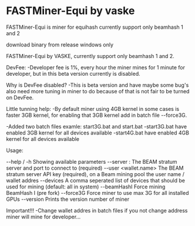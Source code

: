 # FASTMiner-Equi by vaske

FASTMiner-Equi is miner for equihash currently support only beamhash 1 and 2

download binary from release windows only

FASTMiner-Equi by VASKE, currently support only beamhash 1 and 2.

DevFee:
-Developer fee is 1%, every hour the miner mines for 1 minute for developer, but in this beta version currently is disabled.

Why is DevFee disabled?
-This is beta version and have maybe some bug's also need more tuning in miner to do because of that is not fair to be turned on DevFee.

Little tunning help:
-By default miner using 4GB kernel in some cases is faster 3GB kernel, for enabling that 3GB kernel add in batch file --force3G.

-Added two batch files examle: start3G.bat and start.bat
-start3G.bat have enabled 3GB kernel for all devices available
-start4G.bat have enabled 4GB kernel for all devices available 

Usage:

--help / -h  			Showing available parameters
--server <server>:<port>	The BEAM stratum server and port to connect to (required)
--user <wallet.name>		The BEAM stratum server API key (required), on a Beam mining pool the user name / wallet addres
--devices <numbers>		A comma seperated list of devices that should be used for mining (default: all in system)
--beamHashI			Force mining BeamHash I (pre fork)
--force3G			Force miner to use max 3G for all installed GPUs
--version			Prints the version number of miner

Important!!!
-Change wallet addres in batch files if you not change address miner will mine for developer...
